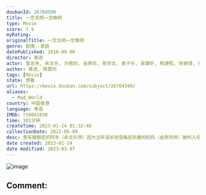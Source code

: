 ```yaml
---
doubanId: 26704590
title: 一念无明一念無明
type: Movie
score: 7.9
myRating: 
originalTitle: 一念无明一念無明
genre: 剧情, 家庭
datePublished: 2016-09-08
director: 黄进
actor: 曾志伟, 余文乐, 方皓玟, 金燕玲, 陈学文, 麦子乐, 吴肇轩, 税瀞熙, 陈彼得, 朱跃希, 陈凤珍, 曾洁卿, 何国男
author: 黄进, 陈楚珩
tags: [Movie]
state: 想看
url: https://movie.douban.com/subject/26704590/
aliases:
  - Mad_World
country: 中国香港
language: 粤语
IMDb: tt6041030
time: 101分钟
createTime: 2023-01-24 01:32:48
collectionDate: 2022-05-09
desc: 患有躁郁症的阿东（余文乐饰）因为当年误杀饱受痛症折磨的妈妈（金燕玲饰）被判入住青山医院，康复出院后住在当陆港司机的爸爸黄大海（曾志伟饰）的板间房里。黄大海试图关心儿子，但阿东却并不领情，原来阿东...
date created: 2023-01-24
date modified: 2023-03-07
---
```


![image](p2452970761.jpg)

Comment:
---
